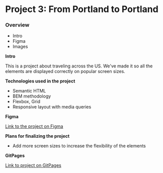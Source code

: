 # Project 3: From Portland to Portland

### Overview
* Intro
* Figma
* Images

**Intro**

This is a project about traveling across the US. We've made it so all the elements are displayed correctly on popular screen sizes.

**Technologies used in the project**
* Semantic HTML
* BEM methodology
* Flexbox, Grid
* Responsive layout with media queries

**Figma**

[Link to the project on Figma](https://www.figma.com/file/AtbNbstbxWPcMqvF061V0R/Sprint-3%3A-From-Portland-to-Portland-%7C-desktop-%2B-mobile?node-id=0%3A1)

**Plans for finalizing the project**
* Add more screen sizes to increase the flexibility of the elements

**GitPages**

[Link to project on GitPages](https://sasokl.github.io/web_project_3)



